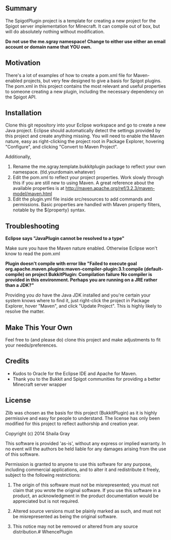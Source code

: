 ## Summary

The SpigotPlugin project is a template for creating a new project for the Spigot server implementation for Minecraft. It can compile out of box, but will do absolutely nothing without modification.

**Do not use the me.sgray namespace! Change to either use either an email account or domain name that YOU own.**

## Motivation

There's a lot of examples of how to create a pom.xml file for Maven-enabled projects, but very few designed to give a basis for Spigot plugins. The pom.xml in this project contains the most relevant and useful properties to someone creating a new plugin, including the necessary dependency on the Spigot API.

## Installation

Clone this git repository into your Eclipse workspace and go to create a new Java project. Eclipse should automatically detect the settings provided by this project and create anything missing. You will need to enable the Maven nature, easy as right-clicking the project root in Package Explorer, hovering "Configure", and clicking "Convert to Maven Project".

Additionally,

1. Rename the me.sgray.template.bukkitplugin package to reflect your own namespace. (tld.yourdomain.whatever)
2. Edit the pom.xml to reflect your project properties. Work slowly through this if you are still new to using Maven. A great reference about the available properties is at http://maven.apache.org/ref/3.2.3/maven-model/maven.html
3. Edit the plugin.yml file inside src/resources to add commands and permissions. Basic properties are handled with Maven property filters, notable by the ${property} syntax.

## Troubleshooting

**Eclipse says "JavaPlugin cannot be resolved to a type"**

Make sure you have the Maven nature enabled. Otherwise Eclipse won't know to read the pom.xml

**Plugin doesn't compile with error like "Failed to execute goal org.apache.maven.plugins:maven-compiler-plugin:3.1:compile (default-compile) on project BukkitPlugin: Compilation failure**
**No compiler is provided in this environment. Perhaps you are running on a JRE rather than a JDK?"**

Providing you *do* have the Java JDK installed and you're certain your system knows where to find it, just right-click the project in Package Explorer, hover "Maven", and click "Update Project". This is highly likely to resolve the matter.

## Make This Your Own

Feel free to (and please do) clone this project and make adjustments to fit your needs/preferences.

## Credits

* Kudos to Oracle for the Eclipse IDE and Apache for Maven.
* Thank you to the Bukkit and Spigot communities for providing a better Minecraft server wrapper

## License

Zlib was chosen as the basis for this project (BukkitPlugin) as it is highly permissive and easy for people to understand. The license has only been modified for this project to reflect authorship and creation year.

Copyright (c) 2014 Shaila Gray

This software is provided 'as-is', without any express or implied
warranty. In no event will the authors be held liable for any damages
arising from the use of this software.

Permission is granted to anyone to use this software for any purpose,
including commercial applications, and to alter it and redistribute it
freely, subject to the following restrictions:

1. The origin of this software must not be misrepresented; you must not
claim that you wrote the original software. If you use this software
in a product, an acknowledgment in the product documentation would be
appreciated but is not required.

2. Altered source versions must be plainly marked as such, and must not be
misrepresented as being the original software.

3. This notice may not be removed or altered from any source
distribution.# WhencePlugin
